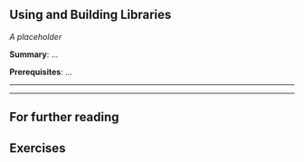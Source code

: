 Using and Building Libraries
----------------------------

*A placeholder*

**Summary**: ...

**Prerequisites**: ...

- - -

- - -

For further reading
-------------------

Exercises
---------


